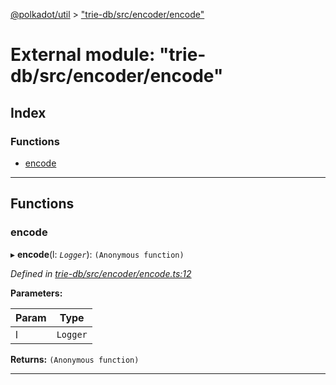 [@polkadot/util](../README.md) > ["trie-db/src/encoder/encode"](../modules/_trie_db_src_encoder_encode_.md)

# External module: "trie-db/src/encoder/encode"

## Index

### Functions

* [encode](_trie_db_src_encoder_encode_.md#encode)

---

## Functions

<a id="encode"></a>

###  encode

▸ **encode**(l: *`Logger`*): `(Anonymous function)`

*Defined in [trie-db/src/encoder/encode.ts:12](https://github.com/polkadot-js/util/blob/7550b44/packages/trie-db/src/encoder/encode.ts#L12)*

**Parameters:**

| Param | Type |
| ------ | ------ |
| l | `Logger` |

**Returns:** `(Anonymous function)`

___

